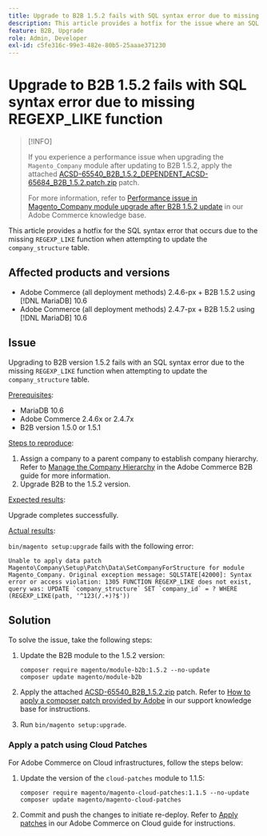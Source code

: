 ```yaml
---
title: Upgrade to B2B 1.5.2 fails with SQL syntax error due to missing REGEXP_LIKE function
description: This article provides a hotfix for the issue where an SQL syntax error occurs due to the missing REGEXP_LIKE function when attempting to update the company_structure table.
feature: B2B, Upgrade
role: Admin, Developer
exl-id: c5fe316c-99e3-482e-80b5-25aaae371230
---
```

# Upgrade to B2B 1.5.2 fails with SQL syntax error due to missing REGEXP_LIKE function

>[!INFO]
>
>If you experience a performance issue when upgrading the `Magento_Company` module after updating to B2B 1.5.2, apply the attached [ACSD-65540_B2B_1.5.2_DEPENDENT_ACSD-65684_B2B_1.5.2.patch.zip](assets/ACSD-65540_B2B_1.5.2_DEPENDENT_ACSD-65684_B2B_1.5.2.patch.zip) patch.
>
>For more information, refer to [Performance issue in Magento_Company module upgrade after B2B 1.5.2 update](/help/troubleshooting/installation-and-upgrade/magento-company-module-upgrade-performance-issue.md) in our Adobe Commerce knowledge base.

This article provides a hotfix for the SQL syntax error that occurs due to the missing `REGEXP_LIKE` function when attempting to update the `company_structure` table.

## Affected products and versions

* Adobe Commerce (all deployment methods) 2.4.6-px + B2B 1.5.2 using [!DNL MariaDB] 10.6
* Adobe Commerce (all deployment methods) 2.4.7-px + B2B 1.5.2 using [!DNL MariaDB] 10.6

## Issue

Upgrading to B2B version 1.5.2 fails with an SQL syntax error due to the missing `REGEXP_LIKE` function when attempting to update the `company_structure` table.

<u>Prerequisites</u>:

* MariaDB 10.6
* Adobe Commerce 2.4.6x or 2.4.7x
* B2B version 1.5.0 or 1.5.1

<u>Steps to reproduce</u>:

1. Assign a company to a parent company to establish company hierarchy. Refer to [Manage the Company Hierarchy](https://experienceleague.adobe.com/en/docs/commerce-admin/b2b/company-management/manage-company-hierarchy) in the Adobe Commerce B2B guide for more information.
1. Upgrade B2B to the 1.5.2 version.

<u>Expected results</u>:

Upgrade completes successfully.

<u>Actual results</u>:

`bin/magento setup:upgrade` fails with the following error:

```
Unable to apply data patch Magento\Company\Setup\Patch\Data\SetCompanyForStructure for module Magento_Company. Original exception message: SQLSTATE[42000]: Syntax error or access violation: 1305 FUNCTION REGEXP_LIKE does not exist, query was: UPDATE `company_structure` SET `company_id` = ? WHERE (REGEXP_LIKE(path, '^123(/.+)?$'))
```

## Solution

To solve the issue, take the following steps:

1. Update the B2B module to the 1.5.2 version:

    ```
    composer require magento/module-b2b:1.5.2 --no-update
    composer update magento/module-b2b
    ```

1. Apply the attached [ACSD-65540_B2B_1.5.2.zip](assets/ACSD-65540_B2B_1.5.2.zip) patch. Refer to [How to apply a composer patch provided by Adobe](/help/how-to/general/how-to-apply-a-composer-patch-provided-by-magento.md) in our support knowledge base for instructions. 
1. Run `bin/magento setup:upgrade`.

### Apply a patch using Cloud Patches

For Adobe Commerce on Cloud infrastructures, follow the steps below:

1. Update the version of the `cloud-patches` module to 1.1.5:

    ```
    composer require magento/magento-cloud-patches:1.1.5 --no-update
    composer update magento/magento-cloud-patches
    ```

1. Commit and push the changes to initiate re-deploy. Refer to [Apply patches](https://experienceleague.adobe.com/en/docs/commerce-on-cloud/user-guide/develop/upgrade/apply-patches) in our Adobe Commerce on Cloud guide for instructions.
